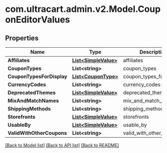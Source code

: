 # com.ultracart.admin.v2.Model.CouponEditorValues
## Properties

Name | Type | Description | Notes
------------ | ------------- | ------------- | -------------
**Affiliates** | [**List&lt;SimpleValue&gt;**](SimpleValue.md) | affiliates | [optional] 
**CouponTypes** | **List&lt;string&gt;** | coupon_types | [optional] 
**CouponTypesForDisplay** | [**List&lt;CouponType&gt;**](CouponType.md) | coupon_types_for_display | [optional] 
**CurrencyCodes** | **List&lt;string&gt;** | currency_codes | [optional] 
**DeprecatedThemes** | [**List&lt;SimpleValue&gt;**](SimpleValue.md) | deprecated_themes | [optional] 
**MixAndMatchNames** | **List&lt;string&gt;** | mix_and_match_names | [optional] 
**ShippingMethods** | **List&lt;string&gt;** | shipping_methods | [optional] 
**Storefronts** | [**List&lt;SimpleValue&gt;**](SimpleValue.md) | storefronts | [optional] 
**UsableBy** | [**List&lt;SimpleValue&gt;**](SimpleValue.md) | usable_by | [optional] 
**ValidWithOtherCoupons** | **List&lt;string&gt;** | valid_with_other_coupons | [optional] 


[[Back to Model list]](../README.md#documentation-for-models) [[Back to API list]](../README.md#documentation-for-api-endpoints) [[Back to README]](../README.md)

